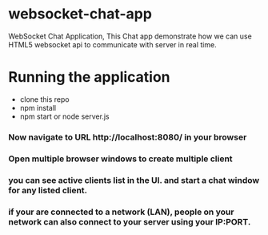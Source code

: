 # websocket-chat-app
WebSocket Chat Application, This Chat app demonstrate how we can use HTML5 websocket api to communicate with server in real time.

# Running the application

* clone this repo
* npm install
* npm start or node server.js

### Now navigate to URL http://localhost:8080/ in your browser
### Open multiple browser windows to create multiple client
### you can see active clients list in the UI. and start a chat window for any listed client.
### if your are connected to a network (LAN), people on your network can also connect to your server using your IP:PORT.
